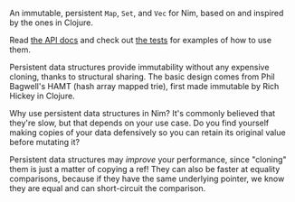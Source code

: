 An immutable, persistent `Map`, `Set`, and `Vec` for Nim, based on and inspired by the ones in Clojure.

Read [the API docs](https://paranim.github.io/parazoa/) and check out [the tests](https://github.com/paranim/parazoa/blob/master/tests/test1.nim) for examples of how to use them.

Persistent data structures provide immutability without any expensive cloning, thanks to structural sharing. The basic design comes from Phil Bagwell's HAMT (hash array mapped trie), first made immutable by Rich Hickey in Clojure.

Why use persistent data structures in Nim? It's commonly believed that they're slow, but that depends on your use case. Do you find yourself making copies of your data defensively so you can retain its original value before mutating it?

Persistent data structures may *improve* your performance, since "cloning" them is just a matter of copying a ref! They can also be faster at equality comparisons, because if they have the same underlying pointer, we know they are equal and can short-circuit the comparison.
